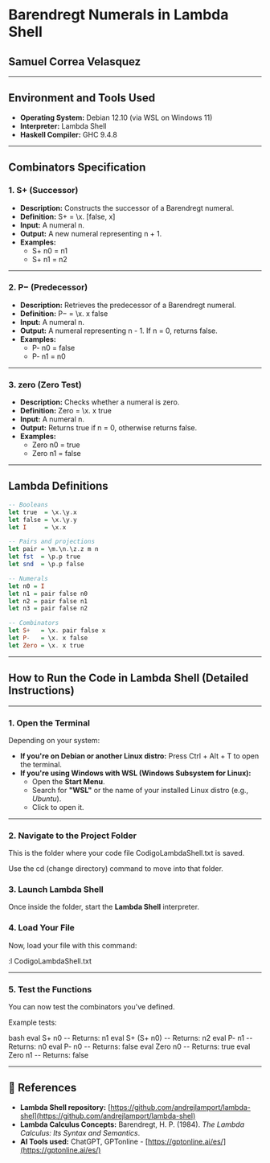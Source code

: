 # Barendregt Numerals in Lambda Shell

## Samuel Correa Velasquez

---

## Environment and Tools Used

- **Operating System:** Debian 12.10 (via WSL on Windows 11)
- **Interpreter:** Lambda Shell
- **Haskell Compiler:** GHC 9.4.8

---

## Combinators Specification

### 1. S+ (Successor)

- **Description:** Constructs the successor of a Barendregt numeral.
- **Definition:** S+ = \x. [false, x]
- **Input:** A numeral n.
- **Output:** A new numeral representing n + 1.
- **Examples:**
  - S+ n0 = n1
  - S+ n1 = n2

---

### 2. P− (Predecessor)

- **Description:** Retrieves the predecessor of a Barendregt numeral.
- **Definition:** P− = \x. x false
- **Input:** A numeral n.
- **Output:** A numeral representing n - 1. If n = 0, returns false.
- **Examples:**
  - P- n0 = false
  - P- n1 = n0

---

### 3. zero (Zero Test)

- **Description:** Checks whether a numeral is zero.
- **Definition:** Zero = \x. x true
- **Input:** A numeral n.
- **Output:** Returns true if n = 0, otherwise returns false.
- **Examples:**
  - Zero n0 = true
  - Zero n1 = false

---

## Lambda Definitions

```haskell
-- Booleans
let true  = \x.\y.x
let false = \x.\y.y
let I     = \x.x

-- Pairs and projections
let pair = \m.\n.\z.z m n
let fst  = \p.p true
let snd  = \p.p false

-- Numerals
let n0 = I
let n1 = pair false n0
let n2 = pair false n1
let n3 = pair false n2

-- Combinators
let S+   = \x. pair false x
let P-   = \x. x false
let Zero = \x. x true
```

---

## How to Run the Code in Lambda Shell (Detailed Instructions)

---
### **1. Open the Terminal**

Depending on your system:

- **If you're on Debian or another Linux distro:** Press Ctrl + Alt + T to open the terminal.
- **If you're using Windows with WSL (Windows Subsystem for Linux):**
  - Open the **Start Menu**.
  - Search for **"WSL"** or the name of your installed Linux distro (e.g., *Ubuntu*).
  - Click to open it.
---

### **2. Navigate to the Project Folder**

This is the folder where your code file CodigoLambdaShell.txt is saved.

Use the cd (change directory) command to move into that folder.

### **3. Launch Lambda Shell**

Once inside the folder, start the **Lambda Shell** interpreter.

### **4. Load Your File**

Now, load your file with this command:

:l CodigoLambdaShell.txt

---

### **5. Test the Functions**

You can now test the combinators you've defined.

Example tests:

bash
eval S+ n0         -- Returns: n1
eval S+ (S+ n0)    -- Returns: n2
eval P- n1         -- Returns: n0
eval P- n0         -- Returns: false
eval Zero n0       -- Returns: true
eval Zero n1       -- Returns: false

---

## 📅 References

- **Lambda Shell repository:** [https://github.com/andrejlamport/lambda-shel](https://github.com/andrejlamport/lambda-shel)
- **Lambda Calculus Concepts:** Barendregt, H. P. (1984). *The Lambda Calculus: Its Syntax and Semantics*.
- **AI Tools used:** ChatGPT, GPTonline - [https://gptonline.ai/es/](https://gptonline.ai/es/)




